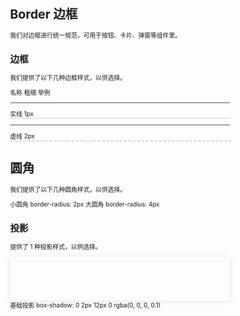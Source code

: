 # Border 边框

我们对边框进行统一规范，可用于按钮、卡片、弹窗等组件里。

## 边框

我们提供了以下几种边框样式，以供选择。

名称 粗细 举例

<hr/>
 实线 1px <div class="line-solid"></div>
<hr/>
 虚线 2px <div class="line-dashed"></div>

# 圆角

我们提供了以下几种圆角样式，以供选择。

小圆角
border-radius: 2px
大圆角
border-radius: 4px

## 投影

提供了 1 种投影样式，以供选择。

<div class="box-shadow"></div>
基础投影 box-shadow: 0 2px 12px 0 rgba(0, 0, 0, 0.1)

<style>
.line-solid {
    width: 100%;
    border: 1px solid #dcdfe6;
}
.line-dashed {
    width: 100%;
    border: 2px dashed #dcdfe6;
}
.box-shadow {
    min-width: 200px;
    min-height: 100px;
    box-shadow: 0 2px 12px 0 rgba(0, 0, 0, 0.1);
}
</style>
